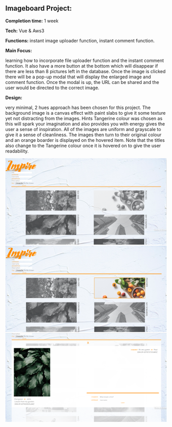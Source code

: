 ## Imageboard Project:

**Completion time:** 1 week

**Tech:** Vue & Aws3

**Functions:** instant image uploader function, instant comment function.


**Main Focus:**

learning how to incorporate file uploader function and the instant comment function.
It also have a more button at the bottom which will disappear if there are less than 8 pictures left in the database.
Once the image is clicked there will be a pop-up modal that will display the enlarged image and comment function.
Once the modal is up, the URL can be shared and the user would be directed to the correct image.


**Design:**

very minimal, 2 hues approach has been chosen for this project.
The background image is a canvas effect with paint slabs to give it some texture yet not distracting from the images.
Hints Tangerine colour was chosen as this will spark your imagination and also provides you with energy gives the user a sense of inspiration.
All of the images are uniform and grayscale to give it a sense of cleanliness.
The images then turn to their original colour and an orange boarder is displayed on the hovered item.
Note that the titles also change to the Tangerine colour once it is hovered on to give the user readability.

![Screenshot](screenshots/homepage.png)
![Screenshot](screenshots/homepage2.png)
![Screenshot](screenshots/imageselection.png)
